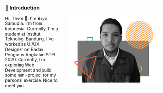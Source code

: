 ### 💬 Introduction

<img src="assets/bayu.png" style="float:right; width: 300px; margin-left: 30px;" alt="My Picture" />
Hi, There 👋. I'm Bayu Samudra. I'm from Indonesia. Currently, I'm a student at Institut Teknologi Bandung. I've worked as UI/UX Designer on Badan Pengurus Angkatan STEI 2020. Currently, I'm exploring Web Development and build some mini-project for my personal exercise. Nice to meet you.

<!--
**bayusamudra5502/bayusamudra5502** is a ✨ _special_ ✨ repository because its `README.md` (this file) appears on your GitHub profile.

Here are some ideas to get you started:

- 🔭 I’m currently working on ...
- 🌱 I’m currently learning ...
- 👯 I’m looking to collaborate on ...
- 🤔 I’m looking for help with ...
- 💬 Ask me about ...
- 📫 How to reach me: ...
- 😄 Pronouns: ...
- ⚡ Fun fact: ...
-->
